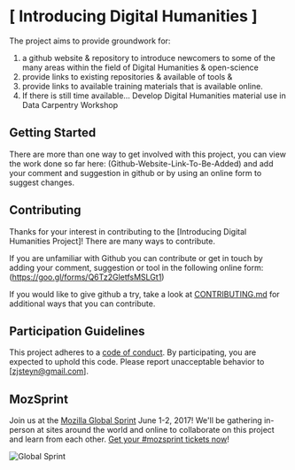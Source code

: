 # [ Introducing Digital Humanities ]

The project aims to provide groundwork for:

1. a github website & repository to introduce newcomers to some of the many areas within the field of Digital Humanities & open-science
2. provide links to existing repositories & available of tools &
3. provide links to available training materials that is available online.
4. If there is still time available... Develop Digital Humanities material use in Data Carpentry Workshop

## Getting Started

There are more than one way to get involved with this project, you can view the work done so far here: (Github-Website-Link-To-Be-Added) and add your comment and suggestion in github or by using an online form to suggest changes.

## Contributing

Thanks for your interest in contributing to the [Introducing Digital Humanities Project]! There are many ways to contribute. 

If you are unfamiliar with Github you can contribute or get in touch by adding your comment, suggestion or tool in the following online form: (https://goo.gl/forms/Q6Tz2GletfsMSLGt1) 

If you would like to give github a try, take a look at [CONTRIBUTING.md](CONTRIBUTING.md) for additional ways that you can contribute.


## Participation Guidelines

This project adheres to a [code of conduct](CODE_OF_CONDUCT.md). By participating, you are expected to uphold this code. Please report unacceptable behavior to [zjsteyn@gmail.com].

## MozSprint

Join us at the [Mozilla Global Sprint](http://mozilla.github.io/global-sprint/) June 1-2, 2017! We'll be gathering in-person at sites around the world and online to collaborate on this project and learn from each other. [Get your #mozsprint tickets now](http://mozilla.github.io/global-sprint/)!

![Global Sprint](https://cloud.githubusercontent.com/assets/617994/24632585/b2b07dcc-1892-11e7-91cf-f9e473187cf7.png)
